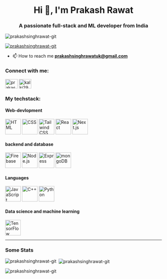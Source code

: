 <h1 align="center">Hi 👋, I'm Prakash Rawat</h1>
<h3 align="center">A passionate full-stack and ML developer from India</h3>

<p align="left"> <img src="https://komarev.com/ghpvc/?username=prakashsinghrawat-git&label=Profile%20views&color=0e75b6&style=flat" alt="prakashsinghrawat-git" /> </p>

<p align="left"> <a href="https://github.com/ryo-ma/github-profile-trophy"><img src="https://github-profile-trophy.vercel.app/?username=prakashsinghrawat-git" alt="prakashsinghrawat-git" /></a> </p>

- 📫 How to reach me **prakashsinghrawatuk@gmail.com**

<h3 align="left">Connect with me:</h3>
<p align="left">
<a href="https://linkedin.com/in/prakash-singh-rawat-a48b11254" target="blank"><img align="center" src="https://raw.githubusercontent.com/rahuldkjain/github-profile-readme-generator/master/src/images/icons/Social/linked-in-alt.svg" alt="prakash-singh-rawat-a48b11254" height="30" width="40" /></a>
<a href="https://www.leetcode.com/kalki299" target="blank"><img align="center" src="https://raw.githubusercontent.com/rahuldkjain/github-profile-readme-generator/master/src/images/icons/Social/leet-code.svg" alt="kalki299" height="30" width="40" /></a>
</p>


<h3 align="left">My techstack:</h3> 
<h4 aligh="left">Web-devlopment</h2>
<div >
	<img width="50" src="https://user-images.githubusercontent.com/25181517/192158954-f88b5814-d510-4564-b285-dff7d6400dad.png" alt="HTML" title="HTML"/>
	<img width="50" src="https://user-images.githubusercontent.com/25181517/183898674-75a4a1b1-f960-4ea9-abcb-637170a00a75.png" alt="CSS" title="CSS"/>
	<img width="50" src="https://user-images.githubusercontent.com/25181517/202896760-337261ed-ee92-4979-84c4-d4b829c7355d.png" alt="Tailwind CSS" title="Tailwind CSS"/>
	<img width="50" src="https://user-images.githubusercontent.com/25181517/183897015-94a058a6-b86e-4e42-a37f-bf92061753e5.png" alt="React" title="React"/>
	<img width="50" src="https://github.com/marwin1991/profile-technology-icons/assets/136815194/5f8c622c-c217-4649-b0a9-7e0ee24bd704" alt="Next.js" title="Next.js"/>
</div>

<h4 aligh="left">backend and database</h2>
<div >
	<img width="50" src="https://user-images.githubusercontent.com/25181517/189716855-2c69ca7a-5149-4647-936d-780610911353.png" alt="Firebase" title="Firebase"/>
	<img width="50" src="https://user-images.githubusercontent.com/25181517/183568594-85e280a7-0d7e-4d1a-9028-c8c2209e073c.png" alt="Node.js" title="Node.js"/>
	<img width="50" src="https://user-images.githubusercontent.com/25181517/183859966-a3462d8d-1bc7-4880-b353-e2cbed900ed6.png" alt="Express" title="Express"/>
	<img width="50" src="https://user-images.githubusercontent.com/25181517/182884177-d48a8579-2cd0-447a-b9a6-ffc7cb02560e.png" alt="mongoDB" title="mongoDB"/>
</div>

<h4 aligh="left">Languages</h2>
<div >
	<img width="50" src="https://user-images.githubusercontent.com/25181517/117447155-6a868a00-af3d-11eb-9cfe-245df15c9f3f.png" alt="JavaScript" title="JavaScript"/>
	<img width="50" src="https://user-images.githubusercontent.com/25181517/192106073-90fffafe-3562-4ff9-a37e-c77a2da0ff58.png" alt="C++" title="C++"/>
	<img width="50" src="https://user-images.githubusercontent.com/25181517/183423507-c056a6f9-1ba8-4312-a350-19bcbc5a8697.png" alt="Python" title="Python"/>
</div>

<h4 aligh="left">Data science and machine learning</h2>
<div >
	<img width="50" src="https://user-images.githubusercontent.com/25181517/223639822-2a01e63a-a7f9-4a39-8930-61431541bc06.png" alt="TensorFlow" title="TensorFlow"/>
</div>

<hr/>
<h3 align="left">Some Stats</h3> 
<p><img align="left" src="https://github-readme-stats.vercel.app/api/top-langs?username=prakashsinghrawat-git&show_icons=true&locale=en&layout=compact" alt="prakashsinghrawat-git" /></p>

<p>&nbsp;<img align="center" src="https://github-readme-stats.vercel.app/api?username=prakashsinghrawat-git&show_icons=true&locale=en" alt="prakashsinghrawat-git" /></p>

<p><img align="center" src="https://github-readme-streak-stats.herokuapp.com/?user=prakashsinghrawat-git&" alt="prakashsinghrawat-git" /></p>
